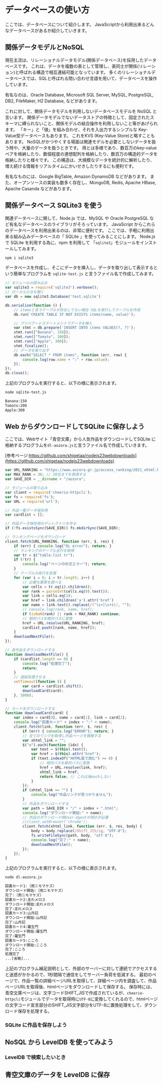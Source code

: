 # データベースの使い方

ここでは、データベースについて紹介します。
JavaScriptから利用出来るどんなデータベースがあるか紹介していきます。

## 関係データモデルとNoSQL

現在主流は、リレーショナルデータモデル(関係データベース)を採用したデータベースです。
これは、データを複数の表として管理し、表同士が関係(リレーション)と呼ばれる構造で相互連結可能となっています。
多くのリレーショナルデータベースでは、SQLと呼ばれる問い合わせ言語を用いて、データベースを操作しています。

有名なのは、Oracle Database, Microsoft SQL Server, MySQL, PostgreSQL, DB2, FileMaker, H2 Database, などがあります。

これに対して、関係データモデルを利用しないデータベースモデルを NoSQL と言います。
関係データモデルでないデータストアの特徴として、固定されたスキーマに縛られないこと、関係モデルの結合操作を利用しないこと等があげられます。
「キー」と「値」を組み合わせ、それを入出力するシンプルな Key-Value型データベースもあります。
これをKVS (Key-Value Store)と略すこともあります。
NoSQLがかつやくする場面は関連モデルを必要としないデータを扱う時や、大量のデータを扱うときです。
用とは多様であり、数百万のkey-value ペアを格納したり、数個程度の連想配列を格納したり、数百万の構造的データを格納したりと様々です。
この構造は、大規模なデータを統計的に解析したり、増え続ける情報をリアルタイムにかいせきしたりするにも便利です。

有名なものには、Google BigTable, Amazon DynamoDB などがあります。
また、オープンソースの実装も数多く存在し、MongoDB, Redis, Apache HBase, Apache Casanda などがあります。

## 関係データベース SQLite3 を使う

関連データベースに関して、Node.js では、MySQL や Oracle PostgreSQL など有名なデータベースのライブラリがそろっています。
JavaScript からこれらのデータベースを利用出来るのは、非常に便利です。
ここでは、手軽に利用出来る組み込みデータベースの「 SQLite 」を使ってみることにします。
Node.js で SQLite を利用する為に、npm を利用して 「`sqlite3`」モジュールをインストールしてみます。
```bash
npm i sqlite3
```
データベースを作成し、そこにデータを挿入し、データを取り出して表示するという簡単なプログラムを `sqlite-test.js` と言うファイル名で作成してみます。
```javascript
// モジュールの読み込み
var sqlite3 = require('sqlite3').verbose();
// ローカルＤＢを開く
var db = new sqlite3.Database('test.sqlite')

db.serialize(function () {
	// itemsと言うテーブルが存在してない場合 SQLを実行してテーブルを作成
	db.run('CREATE TABLE IF NOT EXISTS items(name, value)');

	// プリペアードステートメントでデータを挿入
	var stmt = db.prepare('INSERT INTO items VALUES(?, ?)');
	stmt.run(["Banana", 150]);
	stmt.run(["Tomato", 200]);
	stmt.run(["Apple", 300]);
	stmt.finalize();
	// データを取り出す
	db.each("SELECT * FROM items", function (err, row) {
		console.log(row.name + ":" + row.value);
	});
});
db.close();
```
上記のプログラムを実行すると、以下の様に表示されます。
```bash
node sqlite-test.js 
```
```bash
Banana:150
Tomato:200
Apple:300
```

## Web からダウンロードしてSQLite に保存しよう

ここでは、Webサイト「青空文庫」から人気作品をダウンロードしてSQLite に格納するプログラムを`dl-aozora.js`と言うファイル名で作成していきます。

[参考ページ:https://github.com/shigetaa/nodejs23webdownloads](https://github.com/shigetaa/nodejs23webdownloads)

```javascript
var URL_RANKING = "https://www.aozora.gr.jp/access_ranking/2021_xhtml.html";
var MAX_RANK = 30; // 30位までを取得する
var SAVE_DIR = __dirname + "/aozora";

// モジュールの取り込み
var client = require('cheerio-httpcli');
var fs = require('fs');
var URL = require('url');

// 作品一覧データ保存用
var cardlist = [];

// 作品データ保存用のディレクトリを作る
if (!fs.existsSync(SAVE_DIR)) fs.mkdirSync(SAVE_DIR);

// ランキングページをダウンロード
client.fetch(URL_RANKING, function (err, $, res) {
	if (err) { console.log("DL error"); return; }
	// ランキングのテーブル全行を取得
	var tr = $("table.list tr");
	if (!tr) {
		console.log("ページの形式エラー"); return;
	}
	// テーブルの各行を反復
	for (var i = 0; i < tr.length; i++) {
		// 必要な要素を調べる
		var cells = tr.eq(i).children();
		var rank = parseInt(cells.eq(0).text());
		var link = cells.eq(1);
		var href = link.children('a').attr('href')
		var name = link.text().replace(/(^\s+|\s+$)/, "");
		// console.log(rank, name, href);
		if (isNaN(rank) || rank > MAX_RANK) continue;
		// 相対パスを絶対パスに変換 
		href = URL.resolve(URL_RANKING, href);
		cardlist.push([rank, name, href]);
	}
	downloadNextFile();
});

// 各作品をダウンロードする
function downloadNextFile() {
	if (cardlist.length == 0) {
		console.log("処理完了");
		return;
	}
	// 遅延処理させる
	setTimeout(function () {
		var card = cardlist.shift();
		downloadCard(card);
	}, 1000);
}

// カードをダウンロードする 
function downloadCard(card) {
	var index = card[0], name = card[1], link = card[2];
	console.log("図書カード" + index + ":" + name);
	client.fetch(link, function (err, $, res) {
		if (err) { console.log("ERROR"); return; }
		// 全てのリンクを取得し作品ページを類推する
		var xhtml_link = "";
		$("a").each(function (idx) {
			var text = $(this).text();
			var href = $(this).attr('href');
			if (text.indexOf("XHTML版で読む") >= 0) {
				// 相対パスを絶対パスに変換
				href = URL.resolve(link, href);
				xhtml_link = href;
				return false; // これ以後eachしない
			}
		});
		if (xhtml_link == "") {
			console.log("作品リンクが見つかりません");
		}
		// 作品をダウンロードする
		var path = SAVE_DIR + "/" + index + ".html";
		console.log("ダウンロード開始:" + name);
		// 作品のダウンロード時User-Agentの明示が必要 
		//client.setBrowser('chrome');
		client.fetch(xhtml_link, function (err, $, res, body) {
			body = body.replace(/Shift_JIS/ig, "UTF-8");
			fs.writeFileSync(path, body, "utf-8");
			console.log("完了:" + name);
			downloadNextFile();
		});
	});
}
```
上記のプログラムを実行すると、以下の様に表示されます。
```bash
node dl-aozora.js 
```
```bash
図書カード1:〔雨ニモマケズ〕
ダウンロード開始:〔雨ニモマケズ〕
完了:〔雨ニモマケズ〕
図書カード2:走れメロス
ダウンロード開始:走れメロス
完了:走れメロス
図書カード3:山月記
ダウンロード開始:山月記
完了:山月記
図書カード4:羅生門
ダウンロード開始:羅生門
完了:羅生門
図書カード5:こころ
ダウンロード開始:こころ
完了:こころ
処理完了
...[省略]...
```
上記のプログラム補足説明として、外部のサーバーに対して連続でアクセスすると迷惑がかかるので、1秒間隔で通信をしてサーバー負荷を低減する。
最初のページで、作品一覧の詳細ページURLを取得して、詳細ページ内を調査して、作品ページURLを取得後、htmlページをダウンロードして保存する。
保存時には、青空文庫ページは、文字コードSHIFT_JISで作成されているが、`cheerio-httpcli`モジュールでデータを取得時に`UTF-8`に変換してくれるので、htmlページの文字コード宣言部分のSHIFT_JIS文字部分をUTF-8に置換処理をして、ダウンロード保存を処理する。

### SQLite に作品を保存しよう

## NoSQL から LevelDB を使ってみよう
### LevelDB で検索したいとき

## 青空文庫のデータを LevelDB に保存
